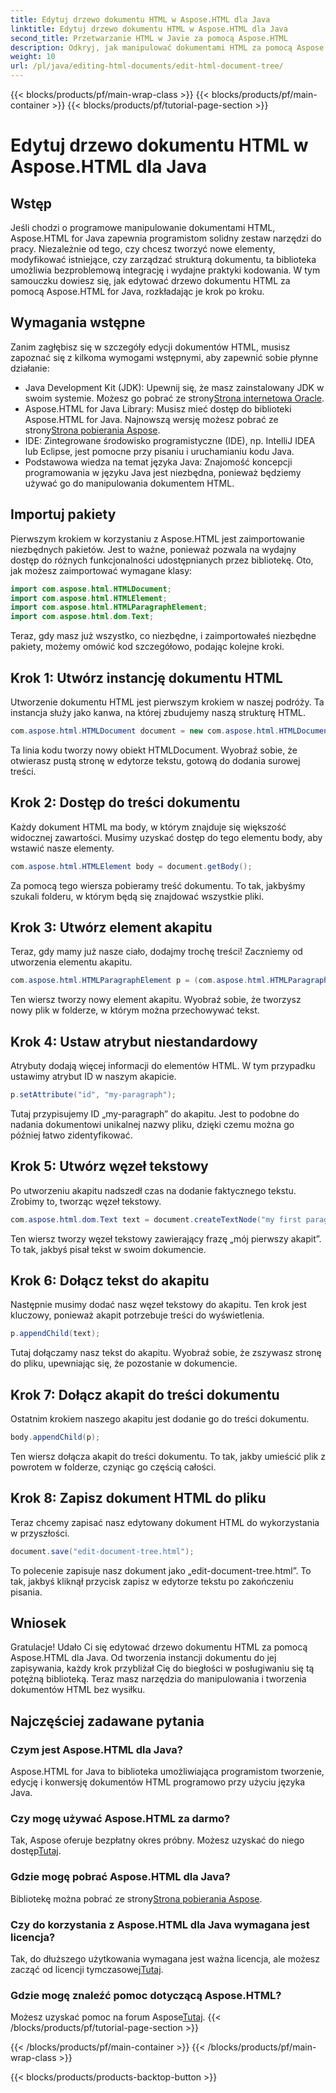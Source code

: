 ```yaml
---
title: Edytuj drzewo dokumentu HTML w Aspose.HTML dla Java
linktitle: Edytuj drzewo dokumentu HTML w Aspose.HTML dla Java
second_title: Przetwarzanie HTML w Javie za pomocą Aspose.HTML
description: Odkryj, jak manipulować dokumentami HTML za pomocą Aspose.HTML dla Java. Przewodnik krok po kroku do wydajnego zarządzania treścią.
weight: 10
url: /pl/java/editing-html-documents/edit-html-document-tree/
---
```


{{< blocks/products/pf/main-wrap-class >}}
{{< blocks/products/pf/main-container >}}
{{< blocks/products/pf/tutorial-page-section >}}

# Edytuj drzewo dokumentu HTML w Aspose.HTML dla Java

## Wstęp
Jeśli chodzi o programowe manipulowanie dokumentami HTML, Aspose.HTML for Java zapewnia programistom solidny zestaw narzędzi do pracy. Niezależnie od tego, czy chcesz tworzyć nowe elementy, modyfikować istniejące, czy zarządzać strukturą dokumentu, ta biblioteka umożliwia bezproblemową integrację i wydajne praktyki kodowania. W tym samouczku dowiesz się, jak edytować drzewo dokumentu HTML za pomocą Aspose.HTML for Java, rozkładając je krok po kroku.
## Wymagania wstępne
Zanim zagłębisz się w szczegóły edycji dokumentów HTML, musisz zapoznać się z kilkoma wymogami wstępnymi, aby zapewnić sobie płynne działanie:
-  Java Development Kit (JDK): Upewnij się, że masz zainstalowany JDK w swoim systemie. Możesz go pobrać ze strony[Strona internetowa Oracle](https://www.oracle.com/java/technologies/javase-jdk11-downloads.html).
-  Aspose.HTML for Java Library: Musisz mieć dostęp do biblioteki Aspose.HTML for Java. Najnowszą wersję możesz pobrać ze strony[Strona pobierania Aspose](https://releases.aspose.com/html/java/).
- IDE: Zintegrowane środowisko programistyczne (IDE), np. IntelliJ IDEA lub Eclipse, jest pomocne przy pisaniu i uruchamianiu kodu Java.
- Podstawowa wiedza na temat języka Java: Znajomość koncepcji programowania w języku Java jest niezbędna, ponieważ będziemy używać go do manipulowania dokumentem HTML.
## Importuj pakiety
Pierwszym krokiem w korzystaniu z Aspose.HTML jest zaimportowanie niezbędnych pakietów. Jest to ważne, ponieważ pozwala na wydajny dostęp do różnych funkcjonalności udostępnianych przez bibliotekę. Oto, jak możesz zaimportować wymagane klasy:
```java
import com.aspose.html.HTMLDocument;
import com.aspose.html.HTMLElement;
import com.aspose.html.HTMLParagraphElement;
import com.aspose.html.dom.Text;
```
Teraz, gdy masz już wszystko, co niezbędne, i zaimportowałeś niezbędne pakiety, możemy omówić kod szczegółowo, podając kolejne kroki.
## Krok 1: Utwórz instancję dokumentu HTML
Utworzenie dokumentu HTML jest pierwszym krokiem w naszej podróży. Ta instancja służy jako kanwa, na której zbudujemy naszą strukturę HTML. 
```java
com.aspose.html.HTMLDocument document = new com.aspose.html.HTMLDocument();
```
Ta linia kodu tworzy nowy obiekt HTMLDocument. Wyobraź sobie, że otwierasz pustą stronę w edytorze tekstu, gotową do dodania surowej treści.
## Krok 2: Dostęp do treści dokumentu
Każdy dokument HTML ma body, w którym znajduje się większość widocznej zawartości. Musimy uzyskać dostęp do tego elementu body, aby wstawić nasze elementy.
```java
com.aspose.html.HTMLElement body = document.getBody();
```
Za pomocą tego wiersza pobieramy treść dokumentu. To tak, jakbyśmy szukali folderu, w którym będą się znajdować wszystkie pliki.
## Krok 3: Utwórz element akapitu
Teraz, gdy mamy już nasze ciało, dodajmy trochę treści! Zaczniemy od utworzenia elementu akapitu.
```java
com.aspose.html.HTMLParagraphElement p = (com.aspose.html.HTMLParagraphElement) document.createElement("p");
```
Ten wiersz tworzy nowy element akapitu. Wyobraź sobie, że tworzysz nowy plik w folderze, w którym można przechowywać tekst.
## Krok 4: Ustaw atrybut niestandardowy
Atrybuty dodają więcej informacji do elementów HTML. W tym przypadku ustawimy atrybut ID w naszym akapicie.
```java
p.setAttribute("id", "my-paragraph");
```
Tutaj przypisujemy ID „my-paragraph” do akapitu. Jest to podobne do nadania dokumentowi unikalnej nazwy pliku, dzięki czemu można go później łatwo zidentyfikować.
## Krok 5: Utwórz węzeł tekstowy
Po utworzeniu akapitu nadszedł czas na dodanie faktycznego tekstu. Zrobimy to, tworząc węzeł tekstowy.
```java
com.aspose.html.dom.Text text = document.createTextNode("my first paragraph");
```
Ten wiersz tworzy węzeł tekstowy zawierający frazę „mój pierwszy akapit”. To tak, jakbyś pisał tekst w swoim dokumencie.
## Krok 6: Dołącz tekst do akapitu
Następnie musimy dodać nasz węzeł tekstowy do akapitu. Ten krok jest kluczowy, ponieważ akapit potrzebuje treści do wyświetlenia.
```java
p.appendChild(text);
```
Tutaj dołączamy nasz tekst do akapitu. Wyobraź sobie, że zszywasz stronę do pliku, upewniając się, że pozostanie w dokumencie.
## Krok 7: Dołącz akapit do treści dokumentu
Ostatnim krokiem naszego akapitu jest dodanie go do treści dokumentu. 
```java
body.appendChild(p);
```
Ten wiersz dołącza akapit do treści dokumentu. To tak, jakby umieścić plik z powrotem w folderze, czyniąc go częścią całości.
## Krok 8: Zapisz dokument HTML do pliku
Teraz chcemy zapisać nasz edytowany dokument HTML do wykorzystania w przyszłości. 
```java
document.save("edit-document-tree.html");
```
To polecenie zapisuje nasz dokument jako „edit-document-tree.html”. To tak, jakbyś kliknął przycisk zapisz w edytorze tekstu po zakończeniu pisania.
## Wniosek
Gratulacje! Udało Ci się edytować drzewo dokumentu HTML za pomocą Aspose.HTML dla Java. Od tworzenia instancji dokumentu do jej zapisywania, każdy krok przybliżał Cię do biegłości w posługiwaniu się tą potężną biblioteką. Teraz masz narzędzia do manipulowania i tworzenia dokumentów HTML bez wysiłku.

## Najczęściej zadawane pytania
### Czym jest Aspose.HTML dla Java?
Aspose.HTML for Java to biblioteka umożliwiająca programistom tworzenie, edycję i konwersję dokumentów HTML programowo przy użyciu języka Java.
### Czy mogę używać Aspose.HTML za darmo?
 Tak, Aspose oferuje bezpłatny okres próbny. Możesz uzyskać do niego dostęp[Tutaj](https://releases.aspose.com/).
### Gdzie mogę pobrać Aspose.HTML dla Java?
 Bibliotekę można pobrać ze strony[Strona pobierania Aspose](https://releases.aspose.com/html/java/).
### Czy do korzystania z Aspose.HTML dla Java wymagana jest licencja?
 Tak, do dłuższego użytkowania wymagana jest ważna licencja, ale możesz zacząć od licencji tymczasowej[Tutaj](https://purchase.aspose.com/temporary-license/).
### Gdzie mogę znaleźć pomoc dotyczącą Aspose.HTML?
 Możesz uzyskać pomoc na forum Aspose[Tutaj](https://forum.aspose.com/c/html/29).
{{< /blocks/products/pf/tutorial-page-section >}}

{{< /blocks/products/pf/main-container >}}
{{< /blocks/products/pf/main-wrap-class >}}

{{< blocks/products/products-backtop-button >}}

